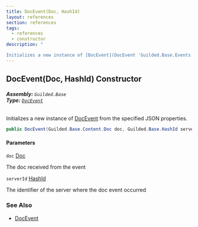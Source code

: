 ```yaml
---
title: DocEvent(Doc, HashId)
layout: references
section: references
tags:
  - references
  - constructor
description: "

Initializes a new instance of [DocEvent](DocEvent 'Guilded.Base.Events.DocEvent') from the specified JSON properties."
---
```


## DocEvent(Doc, HashId) Constructor
###### **Assembly:** `Guilded.Base`<br/>**Type:** [`DocEvent`](DocEvent 'Guilded.Base.Events.DocEvent')

Initializes a new instance of [DocEvent](DocEvent 'Guilded.Base.Events.DocEvent') from the specified JSON properties.

```csharp
public DocEvent(Guilded.Base.Content.Doc doc, Guilded.Base.HashId serverId);
```
#### Parameters

<a name='Guilded.Base.Events.DocEvent.DocEvent(Guilded.Base.Content.Doc,Guilded.Base.HashId).doc'></a>

`doc` [Doc](Doc 'Guilded.Base.Content.Doc')

The doc received from the event

<a name='Guilded.Base.Events.DocEvent.DocEvent(Guilded.Base.Content.Doc,Guilded.Base.HashId).serverId'></a>

`serverId` [HashId](HashId 'Guilded.Base.HashId')

The identifier of the server where the doc event occurred

### See Also
- [DocEvent](DocEvent 'Guilded.Base.Events.DocEvent')